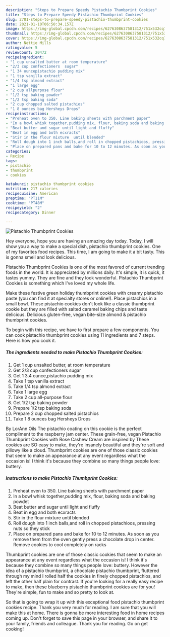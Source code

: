 ```yaml
---
description: "Steps to Prepare Speedy Pistachio Thumbprint Cookies"
title: "Steps to Prepare Speedy Pistachio Thumbprint Cookies"
slug: 2701-steps-to-prepare-speedy-pistachio-thumbprint-cookies
date: 2021-01-10T06:50:34.157Z
image: https://img-global.cpcdn.com/recipes/6276308637581312/751x532cq70/pistachio-thumbprint-cookies-recipe-main-photo.jpg
thumbnail: https://img-global.cpcdn.com/recipes/6276308637581312/751x532cq70/pistachio-thumbprint-cookies-recipe-main-photo.jpg
cover: https://img-global.cpcdn.com/recipes/6276308637581312/751x532cq70/pistachio-thumbprint-cookies-recipe-main-photo.jpg
author: Nettie Mills
ratingvalue: 5
reviewcount: 20472
recipeingredient:
- "1 cup unsalted butter at room temperature"
- "2/3 cup confectioners  sugar"
- "1 34 ouncepistachio pudding mix"
- "1 tsp vanilla extract"
- "1/4 tsp almond extract"
- "1 large egg"
- "2 cup allpurpose flour"
- "1/2 tsp baking powder"
- "1/2 tsp baking soda"
- "2 cup chopped salted pistachios"
- "1 8 ounces bag Hersheys Drops"
recipeinstructions:
- "Preheat oven to 350. Line baking sheets with parchment paper"
- "In a bowl whisk together,pudding mix, flour, baking soda and baking powdet"
- "Beat butter and sugar until light and fluffy"
- "Beat in egg and both ecxracts"
- "Stir in the flour mixture  until blended"
- "Roll dough into 1 inch balls,and roll in chopped pistachioos, pressing nuts so they stick"
- "Place on prepared pans and bake for 10 to 12 minutes. As soon as you remove them from the oven gently press a chocolate drop in center. Remove cookies to cool completely  on racks"
categories:
- Recipe
tags:
- pistachio
- thumbprint
- cookies

katakunci: pistachio thumbprint cookies 
nutrition: 217 calories
recipecuisine: American
preptime: "PT11M"
cooktime: "PT48M"
recipeyield: "2"
recipecategory: Dinner

---
```



![Pistachio Thumbprint Cookies](https://img-global.cpcdn.com/recipes/6276308637581312/751x532cq70/pistachio-thumbprint-cookies-recipe-main-photo.jpg)

Hey everyone, hope you are having an amazing day today. Today, I will show you a way to make a special dish, pistachio thumbprint cookies. One of my favorites food recipes. This time, I am going to make it a bit tasty. This is gonna smell and look delicious.

Pistachio Thumbprint Cookies is one of the most favored of current trending foods in the world. It is appreciated by millions daily. It's simple, it is quick, it tastes yummy. They are fine and they look wonderful. Pistachio Thumbprint Cookies is something which I've loved my whole life.

Make these festive green holiday thumbprint cookies with creamy pistachio paste (you can find it at specialty stores or online!). Place pistachios in a small bowl. These pistachio cookies don&#39;t look like a classic thumbprint cookie but they are filled with salted caramel baking chips and taste delicious. Delicious gluten-free, vegan bite-size almond &amp; pistachio thumbprint cookies.


To begin with this recipe, we have to first prepare a few components. You can cook pistachio thumbprint cookies using 11 ingredients and 7 steps. Here is how you cook it.

<!--inarticleads1-->

##### The ingredients needed to make Pistachio Thumbprint Cookies:

1. Get 1 cup unsalted butter, at room temperature
1. Get 2/3 cup confectioners  sugar
1. Get 1 3.4 ounce,pistachio pudding mix
1. Take 1 tsp vanilla extract
1. Take 1/4 tsp almond extract
1. Take 1 large egg
1. Take 2 cup all-purpose flour
1. Get 1/2 tsp baking powder
1. Prepare 1/2 tsp baking soda
1. Prepare 2 cup chopped salted pistachios
1. Take 1 8 ounces bag Hersheys Drops


By LorAnn Oils The pistachio coating on this cookie is the perfect compliment to the raspberry jam center. These grain-free, vegan Pistachio Thumbprint Cookies with Rose Cashew Cream are inspired by These cookies are SO easy to make, they&#39;re insanely beautiful and they&#39;re soft and pillowy like a cloud. Thumbprint cookies are one of those classic cookies that seem to make an appearance at any event regardless what the occasion is! I think it&#39;s because they combine so many things people love: buttery. 

<!--inarticleads2-->

##### Instructions to make Pistachio Thumbprint Cookies:

1. Preheat oven to 350. Line baking sheets with parchment paper
1. In a bowl whisk together,pudding mix, flour, baking soda and baking powdet
1. Beat butter and sugar until light and fluffy
1. Beat in egg and both ecxracts
1. Stir in the flour mixture  until blended
1. Roll dough into 1 inch balls,and roll in chopped pistachioos, pressing nuts so they stick
1. Place on prepared pans and bake for 10 to 12 minutes. As soon as you remove them from the oven gently press a chocolate drop in center. Remove cookies to cool completely  on racks


Thumbprint cookies are one of those classic cookies that seem to make an appearance at any event regardless what the occasion is! I think it&#39;s because they combine so many things people love: buttery. However the idea of a pistachio thumbprint, a chocolate pistachio thumbprint, fluttered through my mind I rolled half the cookies in finely chopped pistachios, and left the other half plain for contrast. If you&#39;re looking for a really easy recipe to make, then these blueberry pistachio thumbprint cookies are for you! They&#39;re simple, fun to make and so pretty to look at. 

So that is going to wrap it up with this exceptional food pistachio thumbprint cookies recipe. Thank you very much for reading. I am sure that you will make this at home. There is gonna be more interesting food in home recipes coming up. Don't forget to save this page in your browser, and share it to your family, friends and colleague. Thank you for reading. Go on get cooking!
